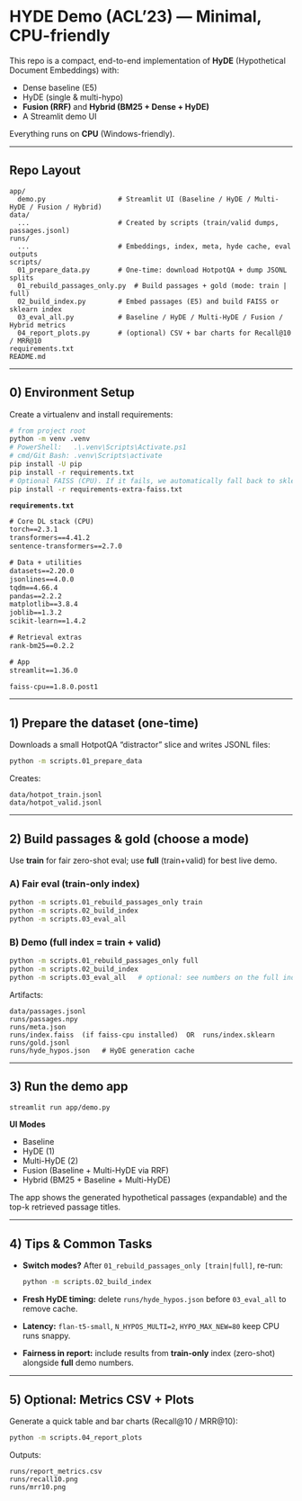 # HYDE Demo (ACL’23) — Minimal, CPU-friendly

This repo is a compact, end-to-end implementation of **HyDE** (Hypothetical Document Embeddings) with:

* Dense baseline (E5)
* HyDE (single & multi-hypo)
* **Fusion (RRF)** and **Hybrid (BM25 + Dense + HyDE)**
* A Streamlit demo UI

Everything runs on **CPU** (Windows-friendly).

---

## Repo Layout

```
app/
  demo.py                  # Streamlit UI (Baseline / HyDE / Multi-HyDE / Fusion / Hybrid)
data/
  ...                      # Created by scripts (train/valid dumps, passages.jsonl)
runs/
  ...                      # Embeddings, index, meta, hyde cache, eval outputs
scripts/
  01_prepare_data.py       # One-time: download HotpotQA + dump JSONL splits
  01_rebuild_passages_only.py  # Build passages + gold (mode: train | full)
  02_build_index.py        # Embed passages (E5) and build FAISS or sklearn index
  03_eval_all.py           # Baseline / HyDE / Multi-HyDE / Fusion / Hybrid metrics
  04_report_plots.py       # (optional) CSV + bar charts for Recall@10 / MRR@10
requirements.txt
README.md
```

---

## 0) Environment Setup

Create a virtualenv and install requirements:

```bash
# from project root
python -m venv .venv
# PowerShell:   .\.venv\Scripts\Activate.ps1
# cmd/Git Bash: .venv\Scripts\activate
pip install -U pip
pip install -r requirements.txt
# Optional FAISS (CPU). If it fails, we automatically fall back to sklearn:
pip install -r requirements-extra-faiss.txt
```

**`requirements.txt`**

```txt
# Core DL stack (CPU)
torch==2.3.1
transformers==4.41.2
sentence-transformers==2.7.0

# Data + utilities
datasets==2.20.0
jsonlines==4.0.0
tqdm==4.66.4
pandas==2.2.2
matplotlib==3.8.4
joblib==1.3.2
scikit-learn==1.4.2

# Retrieval extras
rank-bm25==0.2.2

# App
streamlit==1.36.0

faiss-cpu==1.8.0.post1
```



---

## 1) Prepare the dataset (one-time)

Downloads a small HotpotQA “distractor” slice and writes JSONL files:

```bash
python -m scripts.01_prepare_data
```

Creates:

```
data/hotpot_train.jsonl
data/hotpot_valid.jsonl
```

---

## 2) Build passages & gold (choose a mode)

Use **train** for fair zero-shot eval; use **full** (train+valid) for best live demo.

### A) Fair eval (train-only index)

```bash
python -m scripts.01_rebuild_passages_only train
python -m scripts.02_build_index
python -m scripts.03_eval_all
```

### B) Demo (full index = train + valid)

```bash
python -m scripts.01_rebuild_passages_only full
python -m scripts.02_build_index
python -m scripts.03_eval_all   # optional: see numbers on the full index
```

Artifacts:

```
data/passages.jsonl
runs/passages.npy
runs/meta.json
runs/index.faiss  (if faiss-cpu installed)  OR  runs/index.sklearn
runs/gold.jsonl
runs/hyde_hypos.json   # HyDE generation cache
```

---

## 3) Run the demo app

```bash
streamlit run app/demo.py
```

**UI Modes**

* Baseline
* HyDE (1)
* Multi-HyDE (2)
* Fusion (Baseline + Multi-HyDE via RRF)
* Hybrid (BM25 + Baseline + Multi-HyDE)

The app shows the generated hypothetical passages (expandable) and the top-k retrieved passage titles.

---

## 4) Tips & Common Tasks

* **Switch modes?** After `01_rebuild_passages_only [train|full]`, re-run:

  ```bash
  python -m scripts.02_build_index
  ```
* **Fresh HyDE timing:** delete `runs/hyde_hypos.json` before `03_eval_all` to remove cache.
* **Latency:** `flan-t5-small`, `N_HYPOS_MULTI=2`, `HYPO_MAX_NEW=80` keep CPU runs snappy.
* **Fairness in report:** include results from **train-only** index (zero-shot) alongside **full** demo numbers.

---



## 5) Optional: Metrics CSV + Plots

Generate a quick table and bar charts (Recall@10 / MRR@10):

```bash
python -m scripts.04_report_plots
```

Outputs:

```
runs/report_metrics.csv
runs/recall10.png
runs/mrr10.png
```



